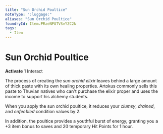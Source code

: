 ```yaml
---
title: "Sun Orchid Poultice"
noteType: ":luggage:"
aliases: "Sun Orchid Poultice"
foundryId: Item.PRaeNPGTVSvYZC2k
tags:
  - Item
---
```


# Sun Orchid Poultice

**Activate** 1 Interact

The process of creating the _sun orchid elixir_ leaves behind a large amount of thick paste with its own healing properties. Artokus commonly sells this paste to Thuvian natives who can't purchase the elixir proper and uses the income to support his alchemy students.

When you apply the sun orchid poultice, it reduces your _clumsy_, _drained_, and _enfeebled_ condition values by 2.

In addition, the poultice provides a youthful burst of energy, granting you a +3 item bonus to saves and 20 temporary Hit Points for 1 hour.


